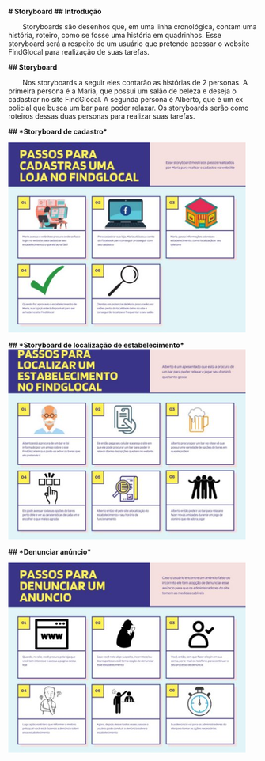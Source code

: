 ﻿**# Storyboard ## Introdução** 

`    `Storyboards são desenhos que, em uma linha cronológica, contam uma história, roteiro, como se fosse uma história em quadrinhos. Esse storyboard será a respeito de um usuário que pretende acessar o website FindGlocal para realização de suas tarefas.

**## Storyboard**

`    `Nos storyboards a seguir eles contarão as histórias de 2 personas. A primeira persona é a Maria, que possui um salão de beleza e deseja o cadastrar no site FindGlocal. A segunda persona é Alberto, que é um ex policial que busca um bar para poder relaxar. Os storyboards serão como roteiros dessas duas personas para realizar suas tarefas.

**## \*Storyboard de cadastro\*** 

![](Aspose.Words.4ad49cac-7e91-4b94-9d18-c6f38e68bf38.001.jpeg)

**## \*Storyboard de localização de estabelecimento\* ![](Aspose.Words.4ad49cac-7e91-4b94-9d18-c6f38e68bf38.002.jpeg)**

**## \*Denunciar anúncio\*** 

![](Aspose.Words.4ad49cac-7e91-4b94-9d18-c6f38e68bf38.003.jpeg)
